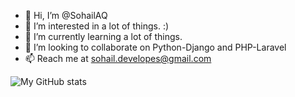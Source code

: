 - 👋 Hi, I’m @SohailAQ
- 👀 I’m interested in a lot of things. :)
- 🌱 I’m currently learning a lot of things.
- 💞️ I’m looking to collaborate on Python-Django and PHP-Laravel
- 📫 Reach me at sohail.developes@gmail.com

![My GitHub stats](https://github-readme-stats.vercel.app/api?username=SohailAQ&show_icons=true&theme=synthwave)


<!-- [![Top Langs](https://github-readme-stats.vercel.app/api/top-langs/?username=SohailAQ)](https://github.com/SohailAQ/github-readme-stats) -->


<!---
SohailAQ/SohailAQ is a ✨ special ✨ repository because its `README.md` (this file) appears on your GitHub profile.
You can click the Preview link to take a look at your changes.
--->
